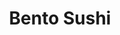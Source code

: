 ---
layout: place
title: "Bento Sushi"
permalink: /maryland/oxon-hill/bento-sushi.html
stateAbbr: MD
stateName: Maryland
cityName: Oxon Hill
seo:
  name: "Bento Sushi"
  type: Restaurant
  links: null
description: "Bento Sushi serves delicious sushi in Oxon Hill, Maryland. Try fresh Japanese dishes for a great dining experience. Available for takeout, delivery, lunch, and dinner."
place_id: ChIJWz04k3iwt4kRhwF05RQ32lA
photos:
  - name: >-
      places/ChIJWz04k3iwt4kRhwF05RQ32lA/photos/AeeoHcJd-tqxQljdR6witN_36JcvuHDTWakHf83eAVVTFK9nvMj4UddQ8XX4wclU6__f3JR_UUxKDKoNSsdVbNHyxJ0DsasZJR_poXN2YXdfbO5gcMQjAgBI7kvUy3PxAjiARE1porB7YLWa6bapuFyexpgYwWJLMDBV-xzjFoJ_j218ZGcPyC64UAkcoYMI-kmFQPVXcSTsnvL2tLQGdgt1L9wRIvifBHsBmPSZhLYw98Kpqxl4UEN3JhqFcSfub-lXg27Qxk1jPtVILcykZi-Dli3Sbk-KdvSq85n9gy-srw-Jf75B74NLGB6T6b22fIeL0uWFiNiG7kxb3cHYpA9Qka2rqeaL9W6z4ptflj1jffu5M8HWv8i5zZQ2bz2NeiHfg1lJHAqE8hSHTB9RBTlR-TxdJMOtQPsCLQ0faXQJ81wAd9E
    widthPx: 4608
    heightPx: 3456
    authorAttributions:
      - displayName: Joseph
        uri: https://maps.google.com/maps/contrib/115481102779579419248
        photoUri: >-
          https://lh3.googleusercontent.com/a-/ALV-UjXEi8J4wW7i8NCMbkmyRVbGIghT6nK-FRj_hjs0UVMHh0sYBI9DQw=s100-p-k-no-mo
    flagContentUri: >-
      https://www.google.com/local/imagery/report/?cb_client=maps_api_places.places_api&image_key=!1e10!2sCIHM0ogKEICAgIDk16nO2wE&hl=en-US
    googleMapsUri: >-
      https://www.google.com/maps/place//data=!3m4!1e2!3m2!1sCIHM0ogKEICAgIDk16nO2wE!2e10!4m2!3m1!1s0x89b7b07893383d5b:0x50da3714e5740187
  - name: >-
      places/ChIJWz04k3iwt4kRhwF05RQ32lA/photos/AeeoHcIbAslFLqPF6fX2aEn9JD4OAWTTms9Oh7m56wbtn_jWhSWYV4NclmlFb10Mref9hSnuF8ZFCTxsmilVcxAlV4eujT3caUHx_H3SWK2lXPPTiDppuLpDF67fm3U8O_0T4UDPZcYva9RZM8hMytE516tQlLnJv_1nTJRgb4P8nVdwlY-ruJjlxX1EU2onRxg3WTq6TbYeqECkNSDqNhNBqnhlAPh30WFJSt5A-KkZuNd71Y5L0MrpINaFEBEWWo1HMm6782yzH6pp_iEizDZBKMOr0-g5NdIlKn_8_ZH_kunG1MyIJ7qk0UFRsPFDltqgtfN_bsjWMhpvcosvb405bVoPbei1bBoTLYBYLwvxABeDXADlbiBU5pN_KzVo3dq7O7jl2v_wIRMnZRYqwOpy4cG8iFm5DFS9qsqw-IJttxK770Qm
    widthPx: 4032
    heightPx: 3024
    authorAttributions:
      - displayName: Vivian Leslie
        uri: https://maps.google.com/maps/contrib/101692982376718991951
        photoUri: >-
          https://lh3.googleusercontent.com/a-/ALV-UjX7lfruIZ8MqME7ppaEKtbtKogAWJ6Ell5qjinv7DK6PzLaiK0EXA=s100-p-k-no-mo
    flagContentUri: >-
      https://www.google.com/local/imagery/report/?cb_client=maps_api_places.places_api&image_key=!1e10!2sCIHM0ogKEICAgIC48uHFwQE&hl=en-US
    googleMapsUri: >-
      https://www.google.com/maps/place//data=!3m4!1e2!3m2!1sCIHM0ogKEICAgIC48uHFwQE!2e10!4m2!3m1!1s0x89b7b07893383d5b:0x50da3714e5740187
  - name: >-
      places/ChIJWz04k3iwt4kRhwF05RQ32lA/photos/AeeoHcJOPBzib9HgFwu1-A8KaWvEHQ0fbcCRn5PNEppLclgAy_uKq6eGJutxwwxyqqOVEszxzo3jCXGGfsn3wm1msfauVWmpkqyaUj2jayTDX8-P8ogCFHTDxEvuEbPQwoIeUA4FrHE49O43SneSsAwm3HQaMaaNFxcx8PNFA6qCdjGN_xAlRHzqtFmyNWM7X3BinzDnd5xbS_z1vj3VviM-O6t257slvUnT0a171qFFpuVpFkHAe_cDqAWIAaNxBy_ypDLYO9q3xhvL0VDj40vxTBTwZl_C10u-NMW6yohTJQefsJz-3KlS5UnJ2wg1dGS4es47xXetbhI-33eCwB1LoreLaEoUrk0kB-2sCkSmB5fCNwhniL4PJj0opqlWsOgjBPWTHGUDi5p9P2a9-I2d0EyHtIBZIibsbwTYKU2a8c4
    widthPx: 3024
    heightPx: 4032
    authorAttributions:
      - displayName: Sushant Singh Basnet
        uri: https://maps.google.com/maps/contrib/111101247044806313216
        photoUri: >-
          https://lh3.googleusercontent.com/a-/ALV-UjVWTjH-46eghKapN7Soq1gRR4x-Dah3JtBu32H3lL3a7CAqw3owsg=s100-p-k-no-mo
    flagContentUri: >-
      https://www.google.com/local/imagery/report/?cb_client=maps_api_places.places_api&image_key=!1e10!2sCIHM0ogKEICAgICJ1vPwew&hl=en-US
    googleMapsUri: >-
      https://www.google.com/maps/place//data=!3m4!1e2!3m2!1sCIHM0ogKEICAgICJ1vPwew!2e10!4m2!3m1!1s0x89b7b07893383d5b:0x50da3714e5740187
  - name: >-
      places/ChIJWz04k3iwt4kRhwF05RQ32lA/photos/AeeoHcIlAui6w1P-whNN4GlpW_NJFjwl2sP-1iGyf6K6WuZbx4zohtL6SfUMnpF9RXxJ49SiGhM9J7a4bi5hFa9hcUc5N1dGDe3XIYdXD4_U9WzOgIB9Y8v4JW8t6uYRno1EoLHg0-tn5nbWtwyVXQc32gC6MLes0obIFsA15y4D_7WphSxVxLnqKCk5Df_KaKYDjX8AFAptJmWtYGTZvhEt7nkwlFYwA5A7tQfcj9VqXlo1Mif7ZGw83-8RSIU3KVnEir3PWAGnUaqZuUJR9qWxTFs7cl2r1KECasJBnXenYdqC8pAeGATVNdQmqXTQj4YhK-EOf_CIpGSk3PhUqIeHBBTN7BzvgbUWPSZ9j6G7VJKcw2MYXDrs8kwd6DJYYyN9MjaC56hx4Wp54mWziW7KHKcIo5TGOuCoYE3TtjFR8Chg9uCn
    widthPx: 2592
    heightPx: 1456
    authorAttributions:
      - displayName: Google User
        uri: https://maps.google.com/maps/contrib/116613923717449341201
        photoUri: >-
          https://lh3.googleusercontent.com/a-/ALV-UjXAIY3SHOZ5Q5ilmeHSHtDbQ8tzTKGM7QpjKcDLKmwFooFRnGd6=s100-p-k-no-mo
    flagContentUri: >-
      https://www.google.com/local/imagery/report/?cb_client=maps_api_places.places_api&image_key=!1e10!2sCIHM0ogKEICAgICZ4M-u9gE&hl=en-US
    googleMapsUri: >-
      https://www.google.com/maps/place//data=!3m4!1e2!3m2!1sCIHM0ogKEICAgICZ4M-u9gE!2e10!4m2!3m1!1s0x89b7b07893383d5b:0x50da3714e5740187
  - name: >-
      places/ChIJWz04k3iwt4kRhwF05RQ32lA/photos/AeeoHcK8SXNkMG2--4TYtRMU-SLhw5b5HqjYeozEHY6YR-Zv-v7PnOKcylT35b-76TZZxi372GnQLbOe-Vfio42i_-eCJCZ_EkOF1s6KAaozfFB-ILqfyHjXkMET9WCZ7j1UAyaSHw0EOjLpzxNozcMmsIUXd4ggUiXhSUcHHxk-cPWnIVzzkBm-XOLHcCLd3o8eIZSoFd7Fp2SUDKoEMLMrR5-r_GE4zNnsTPmEfjg4vAmEtAvlVNkJaQQDHFYGK86l7IkoN3kJYiKxJYFXVLF80S7zKuntz_BnrCiioI5JsbJNJzmlYnz-uvQaIHzNqRMSfU6qP6lv0tE8MnCpHzbvL6n3ydz-rx8fqygJRx0W9bVCJeP8HhzACWuUAtKH5L831Ort5ijjtL87ELpqKgwRys0R65vnDElMNNfF2f9qpfAKhQ
    widthPx: 1324
    heightPx: 1336
    authorAttributions:
      - displayName: Chito Peppler RUNINOut
        uri: https://maps.google.com/maps/contrib/116695611925850762922
        photoUri: >-
          https://lh3.googleusercontent.com/a-/ALV-UjVSd_npoGfr5PYMKOlEta30TrvJ6tBF7zlnpGbaCkugaqkmK56a=s100-p-k-no-mo
    flagContentUri: >-
      https://www.google.com/local/imagery/report/?cb_client=maps_api_places.places_api&image_key=!1e10!2sCIHM0ogKEICAgIDWjPbyOw&hl=en-US
    googleMapsUri: >-
      https://www.google.com/maps/place//data=!3m4!1e2!3m2!1sCIHM0ogKEICAgIDWjPbyOw!2e10!4m2!3m1!1s0x89b7b07893383d5b:0x50da3714e5740187
  - name: >-
      places/ChIJWz04k3iwt4kRhwF05RQ32lA/photos/AeeoHcJrJ8dn9v_X0DlBaACX_L6YLWLV-aaYKFvQVjLy-o3JH8QFctxxeBFgBVSV79wobJXGTPRR9RlbCcTJOy4gJl4O3plczN-UXAyaR_65-yvOn4MIHJPudGhlC1w9DnELXyrGuuXzWQR8du5rKvxxlYO6BRjB_TU3NTuhvQhWb_4JZvMwV5LzuIgdG4xaCxJRsWvQW5X4dI8xtp38c60XcwBrHPH2unatC90GZY5VFLmpRF2HmQK_HdQKGCmlkUhJAhYQM4iRRtzyEKrVB116PwqCydcZg-UNzm57Ov2K-gRWXhXsGaan9JIPHYFU7XadS153_TPmFQ5WceiHXkE9lgePSwW-YDOWQXrcfkGvyVdqyrZk-E7qNrj5n6RHsao2Lm224o81BakR3VPPjkmVA7IZ5chEA4pl1PASrQkgAAdqTA
    widthPx: 4032
    heightPx: 3024
    authorAttributions:
      - displayName: Sparkle Barbie
        uri: https://maps.google.com/maps/contrib/110998092261268124201
        photoUri: >-
          https://lh3.googleusercontent.com/a-/ALV-UjVrXk4-3SISAJOkLqxRciogsYmte0LjnAgNbOmQcxCK37fCtwgF=s100-p-k-no-mo
    flagContentUri: >-
      https://www.google.com/local/imagery/report/?cb_client=maps_api_places.places_api&image_key=!1e10!2sCIHM0ogKEICAgIDy2_7ZEw&hl=en-US
    googleMapsUri: >-
      https://www.google.com/maps/place//data=!3m4!1e2!3m2!1sCIHM0ogKEICAgIDy2_7ZEw!2e10!4m2!3m1!1s0x89b7b07893383d5b:0x50da3714e5740187
  - name: >-
      places/ChIJWz04k3iwt4kRhwF05RQ32lA/photos/AeeoHcIRZN8Z6W9oGq3tKb6YQ1rdBTkUcvZ339PZPPPKP0dJ1h_odF7o0lsLDAlYAFFu1srNf4dFNlF9lr3-zb-hZoZJxwaSaeERs1phuU27gu23L0dnlYv7zKhOzK203tYET_NPYs2Vk1PAShzo6bHi0GHDn_qx3csmnJ-dx5aveC8KYpHL4NkwFmJGm5CVgvaVkexbt5OLaY4_9B6xTInXJ4KITRrc0Z43HvaGuZotRtQVsSd8HqowSi51oJG_Od2HRlvQfo2p8rbU3XXqs9clHpItSo8UoemnAhfdD8JGjYiBgFr1AZwF86QNhzs0AfaeZSVvLcxlBrcnhKgWy_01tsVhbDTomqsOvEkM6__GnhCJprV4gKkWjgpuCo1yhA_uyqJ4OPVCu6M-ZzZZKYWHsNS07xM_zWwGAmyWmVUxunc
    widthPx: 3072
    heightPx: 4096
    authorAttributions:
      - displayName: Pat Chang
        uri: https://maps.google.com/maps/contrib/106542499731051189997
        photoUri: >-
          https://lh3.googleusercontent.com/a/ACg8ocJ6_QuFVqImGx9E1GLxO7P7PeL_lu5Ypcyl0uYgz878HpOqsA=s100-p-k-no-mo
    flagContentUri: >-
      https://www.google.com/local/imagery/report/?cb_client=maps_api_places.places_api&image_key=!1e10!2sCIHM0ogKEICAgID3ocb7BQ&hl=en-US
    googleMapsUri: >-
      https://www.google.com/maps/place//data=!3m4!1e2!3m2!1sCIHM0ogKEICAgID3ocb7BQ!2e10!4m2!3m1!1s0x89b7b07893383d5b:0x50da3714e5740187
  - name: >-
      places/ChIJWz04k3iwt4kRhwF05RQ32lA/photos/AeeoHcLsNCIIjt1NLP-x9eGDNhQD62xjAAoG-QmY41N-XaH506zyvUHXqc1ibZ-XsQIM7pcb2R_UVGCuSeQSgoXFOf_Rw4hRrTSsYevFEHzrf74-wMmUybNPJlbPsRMbsrDxeiOGWVXdxFW2zi0SVMV7C-PBwGXAcy2Mf-EK54cgtj6moQv5dEeIAoArOkcP-f0S8OK6Ei1PY7zWKUPFcuHBLryiPBhN9vnL8vgn9zqTfOQm0hdhU4-yEBNaC6kdz1ffdF41WACw5beu54OzIwLYqiAMj6cIz5LaVWr-n-YLYZBHMX_-APV3oYBrdd7vLwreVIRXTHvv6UL66l70s1ldQF_N261HBM3NKOhnOoJ5ZEUYhjNfh7mtSUPzY3PTumGeUpZy_zQOonoD3_f7WSJQlBjxxKe9IAYnLNPO-Pj5aFybdLyI
    widthPx: 4160
    heightPx: 3120
    authorAttributions:
      - displayName: Charles-Stephen Laubhouet
        uri: https://maps.google.com/maps/contrib/103469885850841345787
        photoUri: >-
          https://lh3.googleusercontent.com/a-/ALV-UjVuDlco6QnA7uMbUeQwk-AKD5gz8F5NphPNVlWRBw9zU4_oFLmfjA=s100-p-k-no-mo
    flagContentUri: >-
      https://www.google.com/local/imagery/report/?cb_client=maps_api_places.places_api&image_key=!1e10!2sCIHM0ogKEICAgICc7qXqiQE&hl=en-US
    googleMapsUri: >-
      https://www.google.com/maps/place//data=!3m4!1e2!3m2!1sCIHM0ogKEICAgICc7qXqiQE!2e10!4m2!3m1!1s0x89b7b07893383d5b:0x50da3714e5740187
  - name: >-
      places/ChIJWz04k3iwt4kRhwF05RQ32lA/photos/AeeoHcK_uaY2cboNaJ2HD4mGyhVjfGdDs5JHb6HRSP8k5orSRAOSPMBUiAMDNjw0I04Txw-PDaWlVk9RWZWBNglewBOXP0aJz8Wvv9FmSnM7qged-Tu6V1TQvjyXl0C5JI7QNcWvmQ4lsKVo7GtR9aWq0ljA7V1pojk3AbirWeXR0bPzB9tJrwdsN3aRKa6fsNvkHgViyzYGUBVwi7SVRllqYpOcvob71F8C79ZwoJQ0NxuOoaGj_iI_AlyTFIlLz1iVz-X67jDd3XNS9rb0Xd7GYE-LzhXZxEoSMqbZO6tOeeGb0yj1u1PmqJJ7U8neUlb9OVlFfRoByE0ZA2OJJ1z2gsezGmlvxmpR8KLQwrCBZJzHUzU0Uo3BbMCLmEx2Rsu4qUIkEW7FHdH5d655ZFeqDR3Jxj-C2pKfI0efEvM6jdqrcQ
    widthPx: 4032
    heightPx: 1960
    authorAttributions:
      - displayName: Leandre McNeil, Jr. (Lee)
        uri: https://maps.google.com/maps/contrib/101172273033735756983
        photoUri: >-
          https://lh3.googleusercontent.com/a/ACg8ocJylqU14Yciq38GcbnE1jd16u17PtlZfdVYyq0YKttFZ-Zkdjg=s100-p-k-no-mo
    flagContentUri: >-
      https://www.google.com/local/imagery/report/?cb_client=maps_api_places.places_api&image_key=!1e10!2sCIHM0ogKEICAgICqnvDBHw&hl=en-US
    googleMapsUri: >-
      https://www.google.com/maps/place//data=!3m4!1e2!3m2!1sCIHM0ogKEICAgICqnvDBHw!2e10!4m2!3m1!1s0x89b7b07893383d5b:0x50da3714e5740187
  - name: >-
      places/ChIJWz04k3iwt4kRhwF05RQ32lA/photos/AeeoHcJU8zHptQyB3fC8KMVSX7o-5Du1Bf4wMgc8O0DXsEtT-2-B-OrEv0DAlVODcrf9I1s-XjPsSEKMTRLqY8uN_ad4pscgbWjKRYQJ0715TR3gf66O6-H7pt760KE_79DxNDUskjD4I7L3BWxrQhRtVl_yKym-jowlkSBF53V_JsP-0l_hi2UxBP9eo1TryyNhnUqdKW7VaWTSVWzkGa7FO3xTwSkNezhQH9Ly703Uo9xojug3vQ7r6_gkKrvlTCHWYzrErHxpBXWE8XnfbRIk1eeCLxSLbZrtAtbXgqOCNwbtxIAW2HsGkhKRMl-UkVQSctBW27YdHySaY37-8pbnlMZu4PgGn3tcSKSYOY6Hrb92B_ojZdoYfZBe1s9vuz1POON883FI4bpflYdQ3LOLQTFXLIplJDvhWi0x1tBu0U7ozw
    widthPx: 2340
    heightPx: 4160
    authorAttributions:
      - displayName: Siheme Sebaa
        uri: https://maps.google.com/maps/contrib/109406039277929755611
        photoUri: >-
          https://lh3.googleusercontent.com/a-/ALV-UjXnCfGL4gQU_b7CY9zI4PQ1Ji0mSOJcm1DcAQM2fdaMzZwrVROI=s100-p-k-no-mo
    flagContentUri: >-
      https://www.google.com/local/imagery/report/?cb_client=maps_api_places.places_api&image_key=!1e10!2sCIHM0ogKEICAgICcrtXYYA&hl=en-US
    googleMapsUri: >-
      https://www.google.com/maps/place//data=!3m4!1e2!3m2!1sCIHM0ogKEICAgICcrtXYYA!2e10!4m2!3m1!1s0x89b7b07893383d5b:0x50da3714e5740187
address: 101 MGM National Ave, Oxon Hill, MD 20745, USA
street: 101 MGM National Ave
city: Oxon Hill
state: MD
zip: '20745'
country: USA
neighborhood: null
latitude: '38.795352'
longitude: '-77.008540'
accessibility_options:
  wheelchairAccessibleParking: true
  wheelchairAccessibleEntrance: true
  wheelchairAccessibleRestroom: true
  wheelchairAccessibleSeating: true
business_status: OPERATIONAL
name: Bento Sushi
google_maps_links:
  directionsUri: >-
    https://www.google.com/maps/dir//''/data=!4m7!4m6!1m1!4e2!1m2!1m1!1s0x89b7b07893383d5b:0x50da3714e5740187!3e0
  placeUri: https://maps.google.com/?cid=5826029630845616519
  writeAReviewUri: >-
    https://www.google.com/maps/place//data=!4m3!3m2!1s0x89b7b07893383d5b:0x50da3714e5740187!12e1
  reviewsUri: >-
    https://www.google.com/maps/place//data=!4m4!3m3!1s0x89b7b07893383d5b:0x50da3714e5740187!9m1!1b1
  photosUri: >-
    https://www.google.com/maps/place//data=!4m3!3m2!1s0x89b7b07893383d5b:0x50da3714e5740187!10e5
primary_type: Sushi Restaurant
opening_hours:
  regular: null
  current: null
secondary_opening_hours:
  regular:
    weekdayDescriptions: null
    type: null
  current:
    weekdayDescriptions: null
    type: null
phone: (301) 747-5145
price_level: null
price_range: $30 &mdash; 50
rating: '4.0'
rating_count: 0
website: null
reviews:
  - name: >-
      places/ChIJWz04k3iwt4kRhwF05RQ32lA/reviews/ChZDSUhNMG9nS0VJQ0FnTUNJbjQtdmNnEAE
    relativePublishTimeDescription: a week ago
    rating: 4
    text:
      text: >-
        1. Food Quality (4.5): This is an excellent sushi place for the price. I
        recommend the unagi Roll. While it's not going to be a mind blowing
        experience, it's a hidden gem here. It's definitely the best casual food
        at MGM.


        2. Service (4): You need to order at a kiosk, which is slow and
        inconvenient, but it's feasible during lunch hours. Ideally, there would
        be a mobile card reader, so it's possible to order at the sit -down
        area. Otherwise, the service is good


        3. Food Safety (4): Allergens are not clearly listed anywhere.
        Otherwise, this place is good


        4. Value for Money (5): The value for the meal, considering the
        location, is fantastic! The eel roll was $12-15, with tip.


        5. Convenience (5): This is a fast casual restaurant. It's fast and
        flexible, you can take the dish to your room or to the tables nearby.


        6. Ambiance (3): It's a sit down bar surrounded by other shops, so not
        much of an ambiance.


        Unique Value: This is a fast casual place with great food for the money.
        Definitely recommended.
      languageCode: en
    originalText:
      text: >-
        1. Food Quality (4.5): This is an excellent sushi place for the price. I
        recommend the unagi Roll. While it's not going to be a mind blowing
        experience, it's a hidden gem here. It's definitely the best casual food
        at MGM.


        2. Service (4): You need to order at a kiosk, which is slow and
        inconvenient, but it's feasible during lunch hours. Ideally, there would
        be a mobile card reader, so it's possible to order at the sit -down
        area. Otherwise, the service is good


        3. Food Safety (4): Allergens are not clearly listed anywhere.
        Otherwise, this place is good


        4. Value for Money (5): The value for the meal, considering the
        location, is fantastic! The eel roll was $12-15, with tip.


        5. Convenience (5): This is a fast casual restaurant. It's fast and
        flexible, you can take the dish to your room or to the tables nearby.


        6. Ambiance (3): It's a sit down bar surrounded by other shops, so not
        much of an ambiance.


        Unique Value: This is a fast casual place with great food for the money.
        Definitely recommended.
      languageCode: en
    authorAttribution:
      displayName: Juro
      uri: https://www.google.com/maps/contrib/100943035649248246498/reviews
      photoUri: >-
        https://lh3.googleusercontent.com/a/ACg8ocLIHIi2F72PEgtVafwc7uMqw1QFPt7aVEsqX2na3rU9FXBArQ=s128-c0x00000000-cc-rp-mo
    publishTime: '2025-04-05T19:41:33.858355Z'
    flagContentUri: >-
      https://www.google.com/local/review/rap/report?postId=ChZDSUhNMG9nS0VJQ0FnTUNJbjQtdmNnEAE&d=17924085&t=1
    googleMapsUri: >-
      https://www.google.com/maps/reviews/data=!4m6!14m5!1m4!2m3!1sChZDSUhNMG9nS0VJQ0FnTUNJbjQtdmNnEAE!2m1!1s0x89b7b07893383d5b:0x50da3714e5740187
  - name: >-
      places/ChIJWz04k3iwt4kRhwF05RQ32lA/reviews/ChZDSUhNMG9nS0VJQ0FnSUMzLUtuZlNBEAE
    relativePublishTimeDescription: 5 months ago
    rating: 5
    text:
      text: >-
        I've been to a number of sushi spots in the DMV and this one NEVER
        disappoints!! Being located at the MGM, I understand the upcharge,
        considering the quality of the sushi, I don't mind paying!! Like pizza
        dough, the base matters. In this case, the rice (and protein) is ALWAYS
        fresh and doesn't taste gummy! Also, the rice-to-protein ration is
        perfect. I don't feel like I'm eating a rice ball with a little piece of
        fish in the middle. It's worth the trip. Please don't ever
        change!!!!!!!!!
      languageCode: en
    originalText:
      text: >-
        I've been to a number of sushi spots in the DMV and this one NEVER
        disappoints!! Being located at the MGM, I understand the upcharge,
        considering the quality of the sushi, I don't mind paying!! Like pizza
        dough, the base matters. In this case, the rice (and protein) is ALWAYS
        fresh and doesn't taste gummy! Also, the rice-to-protein ration is
        perfect. I don't feel like I'm eating a rice ball with a little piece of
        fish in the middle. It's worth the trip. Please don't ever
        change!!!!!!!!!
      languageCode: en
    authorAttribution:
      displayName: Dine W
      uri: https://www.google.com/maps/contrib/108879604981941231683/reviews
      photoUri: >-
        https://lh3.googleusercontent.com/a-/ALV-UjWZFxm54gZ8rhJTLfw5KBdekbbWL6NSQU875YMoa5AvVvIdlwMJHw=s128-c0x00000000-cc-rp-mo-ba4
    publishTime: '2024-11-02T18:34:39.821235Z'
    flagContentUri: >-
      https://www.google.com/local/review/rap/report?postId=ChZDSUhNMG9nS0VJQ0FnSUMzLUtuZlNBEAE&d=17924085&t=1
    googleMapsUri: >-
      https://www.google.com/maps/reviews/data=!4m6!14m5!1m4!2m3!1sChZDSUhNMG9nS0VJQ0FnSUMzLUtuZlNBEAE!2m1!1s0x89b7b07893383d5b:0x50da3714e5740187
  - name: >-
      places/ChIJWz04k3iwt4kRhwF05RQ32lA/reviews/ChZDSUhNMG9nS0VJQ0FnSURaaS16dFBBEAE
    relativePublishTimeDescription: a year ago
    rating: 3
    text:
      text: >-
        I've only been here once, so try to keep that in mind as you read this
        review. I ordered the salmon skin roll and the volcano roll. As far as
        flavor, they were both ok. Not bad, but not great either. The ginger was
        in large pieces that I felt should've been much smaller. The wasabi was
        very spicy, just the way I prefer.


        I feel like the thing I disliked the most was the level of service. They
        weren't disrespectful at all, but it was painfully obvious that they
        couldn't care less about customer satisfaction. I waited 10 minutes
        after finishing my meal before one of the sushi chefs asked if I was
        done; I was in plain view of both of the other staff members. I even
        tried to make my intentions obvious by piling things on my plate (empty
        soda can, used napkins, chopsticks, etc.). When I got up to walk to the
        opposite side of the bar to pay, the woman was literally leaning on the
        register and taking her sweet time taking orders and payments from other
        customers.


        That said, I'm not recommending that people avoid this sushi bar. If I'm
        ever in the building and I feel like sushi, MAYBE I'll stop again. If
        I'm at the Harbor, I'll go somewhere else. I definitely won't make a
        special trip to go back to Bento Sushi again.
      languageCode: en
    originalText:
      text: >-
        I've only been here once, so try to keep that in mind as you read this
        review. I ordered the salmon skin roll and the volcano roll. As far as
        flavor, they were both ok. Not bad, but not great either. The ginger was
        in large pieces that I felt should've been much smaller. The wasabi was
        very spicy, just the way I prefer.


        I feel like the thing I disliked the most was the level of service. They
        weren't disrespectful at all, but it was painfully obvious that they
        couldn't care less about customer satisfaction. I waited 10 minutes
        after finishing my meal before one of the sushi chefs asked if I was
        done; I was in plain view of both of the other staff members. I even
        tried to make my intentions obvious by piling things on my plate (empty
        soda can, used napkins, chopsticks, etc.). When I got up to walk to the
        opposite side of the bar to pay, the woman was literally leaning on the
        register and taking her sweet time taking orders and payments from other
        customers.


        That said, I'm not recommending that people avoid this sushi bar. If I'm
        ever in the building and I feel like sushi, MAYBE I'll stop again. If
        I'm at the Harbor, I'll go somewhere else. I definitely won't make a
        special trip to go back to Bento Sushi again.
      languageCode: en
    authorAttribution:
      displayName: Mr. A. Young
      uri: https://www.google.com/maps/contrib/106210360880846174946/reviews
      photoUri: >-
        https://lh3.googleusercontent.com/a-/ALV-UjUOU4nY2i5NuG-rcWICGrwtb4eHoq2oOcZRPG3RZ-kPaQQl5XU=s128-c0x00000000-cc-rp-mo-ba3
    publishTime: '2023-10-07T20:44:05.920004Z'
    flagContentUri: >-
      https://www.google.com/local/review/rap/report?postId=ChZDSUhNMG9nS0VJQ0FnSURaaS16dFBBEAE&d=17924085&t=1
    googleMapsUri: >-
      https://www.google.com/maps/reviews/data=!4m6!14m5!1m4!2m3!1sChZDSUhNMG9nS0VJQ0FnSURaaS16dFBBEAE!2m1!1s0x89b7b07893383d5b:0x50da3714e5740187
  - name: >-
      places/ChIJWz04k3iwt4kRhwF05RQ32lA/reviews/ChZDSUhNMG9nS0VJQ0FnSUNzbnBHMWJ3EAE
    relativePublishTimeDescription: 5 years ago
    rating: 5
    text:
      text: >-
        Came by this spot after a nice massage.. bought seaweed salad and shrimp
        tempura burrito. Both tasted amazing and came out quickly after order.
        My wife had the spicy avocado roll and spicy tuna roll.
      languageCode: en
    originalText:
      text: >-
        Came by this spot after a nice massage.. bought seaweed salad and shrimp
        tempura burrito. Both tasted amazing and came out quickly after order.
        My wife had the spicy avocado roll and spicy tuna roll.
      languageCode: en
    authorAttribution:
      displayName: Onyinyechi A
      uri: https://www.google.com/maps/contrib/108255450259682189095/reviews
      photoUri: >-
        https://lh3.googleusercontent.com/a-/ALV-UjUdZNAqZktrlFWuTew6zC-aPff2UJgrfciUwD9kSPdFHLMP-G0v-w=s128-c0x00000000-cc-rp-mo-ba6
    publishTime: '2020-02-02T19:35:06.590040Z'
    flagContentUri: >-
      https://www.google.com/local/review/rap/report?postId=ChZDSUhNMG9nS0VJQ0FnSUNzbnBHMWJ3EAE&d=17924085&t=1
    googleMapsUri: >-
      https://www.google.com/maps/reviews/data=!4m6!14m5!1m4!2m3!1sChZDSUhNMG9nS0VJQ0FnSUNzbnBHMWJ3EAE!2m1!1s0x89b7b07893383d5b:0x50da3714e5740187
  - name: >-
      places/ChIJWz04k3iwt4kRhwF05RQ32lA/reviews/ChZDSUhNMG9nS0VJQ0FnSUR5OE91dVpnEAE
    relativePublishTimeDescription: 4 years ago
    rating: 5
    text:
      text: >-
        I have to say that this was quite a surprise. We came here right before
        they closed and they were still able to get our order in. It took a
        minute because there were other people ordering online (Note to self- if
        you don't want to wait, put your order in inline for pick-up). They did
        give us our miso soup and seaweed salad first so we munched on those.
        The soup was hot and had plenty of tofu. The seaweed salad was very
        refreshing. I had the Unagi bowl which was surprisingly a big portion
        considering their rolls weren't as big. It was good my husband ordered
        two rolls, spicy tuna and california roll. The spicy tuna was good but
        the california roll was just amazing! They had real crab meat in the
        roll and not just the imitation crab so it was definitely a nice
        surprise. The prices weren't cheap but it is on the Harbor (inside MGM)
        so I would say it was pretty fair. Highly recommend and will definitely
        be back!
      languageCode: en
    originalText:
      text: >-
        I have to say that this was quite a surprise. We came here right before
        they closed and they were still able to get our order in. It took a
        minute because there were other people ordering online (Note to self- if
        you don't want to wait, put your order in inline for pick-up). They did
        give us our miso soup and seaweed salad first so we munched on those.
        The soup was hot and had plenty of tofu. The seaweed salad was very
        refreshing. I had the Unagi bowl which was surprisingly a big portion
        considering their rolls weren't as big. It was good my husband ordered
        two rolls, spicy tuna and california roll. The spicy tuna was good but
        the california roll was just amazing! They had real crab meat in the
        roll and not just the imitation crab so it was definitely a nice
        surprise. The prices weren't cheap but it is on the Harbor (inside MGM)
        so I would say it was pretty fair. Highly recommend and will definitely
        be back!
      languageCode: en
    authorAttribution:
      displayName: Andrea M. Watling
      uri: https://www.google.com/maps/contrib/112718247167219986900/reviews
      photoUri: >-
        https://lh3.googleusercontent.com/a-/ALV-UjVFrhblJT7dR8fxHCDo-804kNNGACCx0WXrshyMfd111Pzi6JbHUg=s128-c0x00000000-cc-rp-mo-ba6
    publishTime: '2021-02-21T20:22:42.166196Z'
    flagContentUri: >-
      https://www.google.com/local/review/rap/report?postId=ChZDSUhNMG9nS0VJQ0FnSUR5OE91dVpnEAE&d=17924085&t=1
    googleMapsUri: >-
      https://www.google.com/maps/reviews/data=!4m6!14m5!1m4!2m3!1sChZDSUhNMG9nS0VJQ0FnSUR5OE91dVpnEAE!2m1!1s0x89b7b07893383d5b:0x50da3714e5740187
parking_options: {}
payment_options:
  acceptsCreditCards: true
  acceptsCashOnly: false
allow_dogs: null
curbside_pickup: null
delivery: true
dine_in: true
good_for_children: null
good_for_groups: null
good_for_sports: false
live_music: false
menu_for_children: false
outdoor_seating: true
reservable: null
restroom: true
serves_beer: true
serves_breakfast: null
serves_brunch: null
serves_cocktails: null
serves_coffee: false
serves_dinner: true
serves_dessert: true
serves_lunch: true
serves_vegetarian_food: null
serves_wine: null
takeout: true
update_category: essentials
summary: null

---